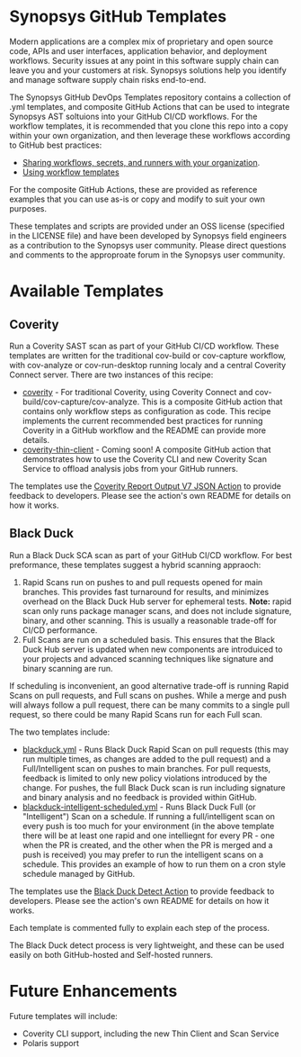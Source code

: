 # Synopsys GitHub Templates

Modern applications are a complex mix of proprietary and open source code, APIs and user interfaces, application behavior, and deployment workflows. Security issues at any point in this software supply chain can leave you and your customers  at risk. Synopsys solutions help you identify and   manage software supply chain risks end-to-end.

The Synopsys GitHub DevOps Templates repository contains a collection of .yml templates, and composite GitHub Actions that can be used to integrate Synopsys AST soltuions into your GitHub CI/CD workflows.
For the workflow templates, it is recommended that you clone this repo into a copy within your own organization, and then leverage these workflows according to GitHub best practices:

- [Sharing workflows, secrets, and runners with your organization](https://docs.github.com/en/actions/learn-github-actions/sharing-workflows-secrets-and-runners-with-your-organization).
- [Using workflow templates](https://docs.github.com/en/actions/learn-github-actions/using-workflow-templates)

For the composite GitHub Actions, these are provided as reference examples that you can use as-is or copy and modify to suit your own purposes. 

These templates and scripts are provided under an OSS license (specified in the LICENSE file) and have been developed by Synopsys field engineers as a contribution to the Synopsys user community. Please direct questions and comments to the approproate forum in the Synopsys user community.

# Available Templates

## Coverity

Run a Coverity SAST scan as part of your GitHub CI/CD workflow. These templates are written for the traditional cov-build or cov-capture workflow, with cov-analyze or cov-run-desktop running localy and a central Coverity Connect server. There are two instances of this recipe:

- [coverity](coverity/README.md) - For traditional Coverity, using Coverity Connect and cov-build/cov-capture/cov-analyze. This is a composite GitHub action that contains only workflow steps as configuration as code. 
This recipe implements the current recommended best practices for running Coverity in a GitHub workflow and the README can provide more details.  
- [coverity-thin-client](coverity-thin-client/README.md) - Coming soon! A composite GitHub action that demonstrates how to use the Coverity CLI and new Coverity Scan Service to offload analysis jobs from your GitHub runners.

The templates use the [Coverity Report Output V7 JSON Action](https://github.com/synopsys-sig/coverity-report-output-v7-json) to provide feedback to developers. Please see the action's own README for details on how it works.

## Black Duck

Run a Black Duck SCA scan as part of your GitHub CI/CD workflow. For best preformance, these templates suggest a hybrid scanning appraoch:

1. Rapid Scans run on pushes to and pull requests opened for main branches. This provides fast turnaround for results, and minimizes overhead on the Black Duck Hub server for ephemeral tests. **Note:** rapid scan only runs package manager scans, and does not include signature, binary, and other scanning. This is usually a reasonable trade-off for CI/CD performance.
2. Full Scans are run on a scheduled basis. This ensures that the Black Duck Hub server is updated when new components are introduiced to your projects and advanced scanning techniques like signature and binary scanning are run.

If scheduling is inconvenient, an good alternative trade-off is running Rapid Scans on pull requests, and Full scans on pushes. While a merge and push will always follow a pull request, there can be many commits to a single pull request, so there could be many Rapid Scans run for each Full scan.

The two templates include:

- [blackduck.yml](blackduck-rapid.yml) - Runs Black Duck Rapid Scan on pull requests (this may run multiple times, as changes are added to the pull request) and a Full/Intelligent scan on pushes to main branches. For pull requests, feedback
is limited to only new policy violations introduced by the change. For pushes, the full Black Duck scan is run including signature and binary analysis and no feedback is provided within GitHub. 
- [blackduck-intelligent-scheduled.yml](blackduck-intelligent-scheduled.yml) - Runs Black Duck Full (or "Intelligent") Scan on a schedule. If running a full/intelligent scan on every push is too much for your environment (in the above
template there will be at least one rapid and one intelliegnt for every PR - one when the PR is created, and the other when the PR is merged and a push is received) you may prefer to run the intelligent scans on a schedule. This provides
an example of how to run them on a cron style schedule managed by GitHub.

The templates use the [Black Duck Detect Action](https://github.com/synopsys-sig/detect-action) to provide feedback to developers. Please see the action's own README    for details on how it works.

Each template is commented fully to explain each step of the process.

The Black Duck detect process is very lightweight, and these can be used easily on both GitHub-hosted and Self-hosted runners.

# Future Enhancements

Future templates will include:

- Coverity CLI support, including the new Thin Client and Scan Service
- Polaris support
